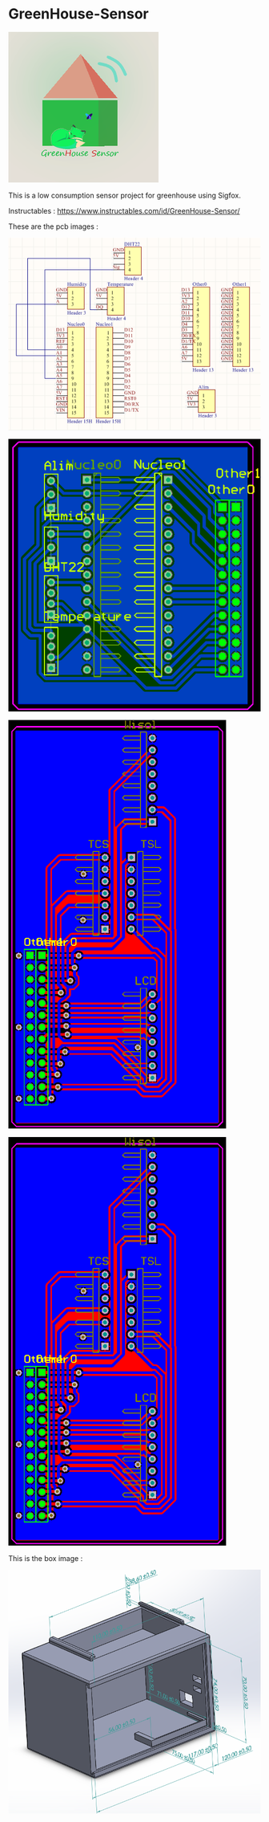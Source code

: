# GreenHouse-Sensor

![alt text](https://github.com/TimeEngineer/GreenHouse-Sensor/blob/master/logo.png "Logo")

This is a low consumption sensor project for greenhouse using Sigfox.

Instructables : https://www.instructables.com/id/GreenHouse-Sensor/

These are the pcb images :

![alt text](https://github.com/TimeEngineer/GreenHouse-Sensor/blob/master/doc/PCB/bottom_sheet.png "bottom_sheet")

![alt text](https://github.com/TimeEngineer/GreenHouse-Sensor/blob/master/doc/PCB/bottom_pcb.png "bottom_pcb")

![alt text](https://github.com/TimeEngineer/GreenHouse-Sensor/blob/master/doc/PCB/top_pcb.png "top_sheet")

![alt text](https://github.com/TimeEngineer/GreenHouse-Sensor/blob/master/doc/PCB/top_pcb.png "top_pcb")

This is the box image :

![alt text](https://github.com/TimeEngineer/GreenHouse-Sensor/blob/master/doc/BOX/box.png "box")